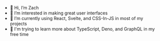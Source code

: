 - 👋 Hi, I’m Zach
- 👀 I’m interested in making great user interfaces
- 🌱 I’m currently using React, Svelte, and CSS-In-JS in most of my projects
- 📖 I'm trying to learn more about TypeScript, Deno, and GraphQL in my free time

<!---
zneib/zneib is a ✨ special ✨ repository because its `README.md` (this file) appears on your GitHub profile.
You can click the Preview link to take a look at your changes.
--->
